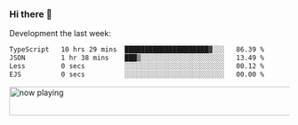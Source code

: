 ### Hi there 👋

Development the last week:
<!--START_SECTION:waka-->

```txt
TypeScript   10 hrs 29 mins  █████████████████████▓░░░   86.39 %
JSON         1 hr 38 mins    ███▒░░░░░░░░░░░░░░░░░░░░░   13.49 %
Less         0 secs          ░░░░░░░░░░░░░░░░░░░░░░░░░   00.12 %
EJS          0 secs          ░░░░░░░░░░░░░░░░░░░░░░░░░   00.00 %
```

<!--END_SECTION:waka-->

<!--
**JASONPANGGO/jasonpanggo** is a ✨ _special_ ✨ repository because its `README.md` (this file) appears on your GitHub profile.

Here are some ideas to get you started:

- 🔭 I’m currently working on ...
- 🌱 I’m currently learning ...
- 👯 I’m looking to collaborate on ...
- 🤔 I’m looking for help with ...
- 💬 Ask me about ...
- 📫 How to reach me: ...
- 😄 Pronouns: ...
- ⚡ Fun fact: ...
-->

<a href="https://volt.fm/user/q8yd9e79csfr57rt" target="_blank"><img src="https://spotify-badge-egoist.vercel.app/api/now-playing" width="540" height="52" alt="now playing"></a>
